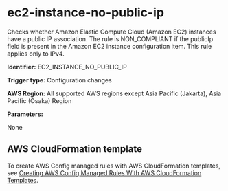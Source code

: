 # ec2\-instance\-no\-public\-ip<a name="ec2-instance-no-public-ip"></a>

Checks whether Amazon Elastic Compute Cloud \(Amazon EC2\) instances have a public IP association\. The rule is NON\_COMPLIANT if the publicIp field is present in the Amazon EC2 instance configuration item\. This rule applies only to IPv4\. 

**Identifier:** EC2\_INSTANCE\_NO\_PUBLIC\_IP

**Trigger type:** Configuration changes

**AWS Region:** All supported AWS regions except Asia Pacific \(Jakarta\), Asia Pacific \(Osaka\) Region

**Parameters:**

None  

## AWS CloudFormation template<a name="w79aac11c32c17b9d185c15"></a>

To create AWS Config managed rules with AWS CloudFormation templates, see [Creating AWS Config Managed Rules With AWS CloudFormation Templates](aws-config-managed-rules-cloudformation-templates.md)\.